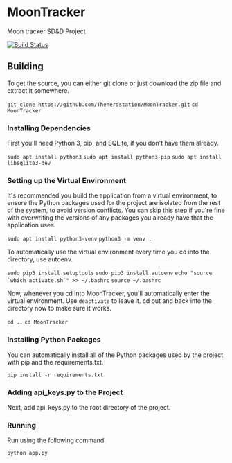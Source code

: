 # MoonTracker
Moon tracker SD&amp;D Project

[![Build Status](https://travis-ci.org/Thenerdstation/MoonTracker.svg?branch=master)](https://travis-ci.org/Thenerdstation/MoonTracker)

## Building

To get the source, you can either git clone or just download the zip file and extract it somewhere.

`git clone https://github.com/Thenerdstation/MoonTracker.git`
`cd MoonTracker`

### Installing Dependencies

First you'll need Python 3, pip, and SQLite, if you don't have them already.

`sudo apt install python3`
`sudo apt install python3-pip`
`sudo apt install libsqlite3-dev`

### Setting up the Virtual Environment

It's recommended you build the application from a virtual environment, to ensure the Python packages used for the project are isolated from the rest of the system, to avoid version conflicts. You can skip this step if you're fine with overwriting the versions of any packages you already have that the application uses.

`sudo apt install python3-venv`
`python3 -m venv .`

To automatically use the virtual environment every time you cd into the directory, use autoenv.

`sudo pip3 install setuptools`
`sudo pip3 install autoenv`
```echo "source `which activate.sh`" >> ~/.bashrc```
`source ~/.bashrc`

Now, whenever you cd into MoonTracker, you'll automatically enter the virtual environment. Use `deactivate` to leave it. cd out and back into the directory now to make sure it works.

`cd ..`
`cd MoonTracker`

### Installing Python Packages

You can automatically install all of the Python packages used by the project with pip and the requirements.txt.

`pip install -r requirements.txt`

### Adding api_keys.py to the Project

Next, add api_keys.py to the root directory of the project.

### Running

Run using the following command.

`python app.py`